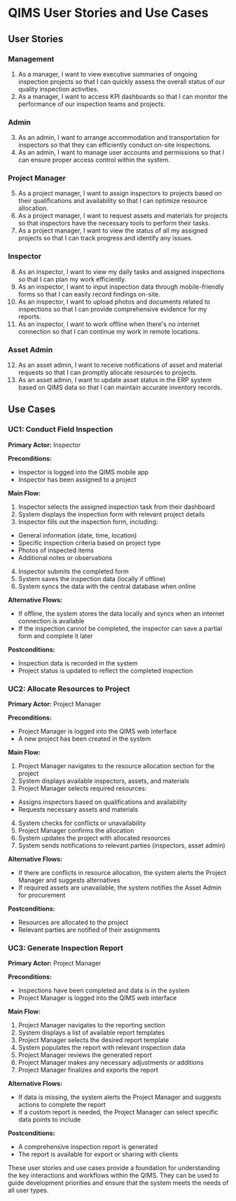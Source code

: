 # QIMS User Stories and Use Cases

## User Stories

### Management

1. As a manager, I want to view executive summaries of ongoing inspection projects so that I can quickly assess the overall status of our quality inspection activities.
2. As a manager, I want to access KPI dashboards so that I can monitor the performance of our inspection teams and projects.

### Admin

3. As an admin, I want to arrange accommodation and transportation for inspectors so that they can efficiently conduct on-site inspections.
4. As an admin, I want to manage user accounts and permissions so that I can ensure proper access control within the system.

### Project Manager

5. As a project manager, I want to assign inspectors to projects based on their qualifications and availability so that I can optimize resource allocation.
6. As a project manager, I want to request assets and materials for projects so that inspectors have the necessary tools to perform their tasks.
7. As a project manager, I want to view the status of all my assigned projects so that I can track progress and identify any issues.

### Inspector

8. As an inspector, I want to view my daily tasks and assigned inspections so that I can plan my work efficiently.
9. As an inspector, I want to input inspection data through mobile-friendly forms so that I can easily record findings on-site.
10. As an inspector, I want to upload photos and documents related to inspections so that I can provide comprehensive evidence for my reports.
11. As an inspector, I want to work offline when there's no internet connection so that I can continue my work in remote locations.

### Asset Admin

12. As an asset admin, I want to receive notifications of asset and material requests so that I can promptly allocate resources to projects.
13. As an asset admin, I want to update asset status in the ERP system based on QIMS data so that I can maintain accurate inventory records.

## Use Cases

### UC1: Conduct Field Inspection

**Primary Actor:** Inspector

**Preconditions:**
- Inspector is logged into the QIMS mobile app
- Inspector has been assigned to a project

**Main Flow:**
1. Inspector selects the assigned inspection task from their dashboard
2. System displays the inspection form with relevant project details
3. Inspector fills out the inspection form, including:
 - General information (date, time, location)
 - Specific inspection criteria based on project type
 - Photos of inspected items
 - Additional notes or observations
4. Inspector submits the completed form
5. System saves the inspection data (locally if offline)
6. System syncs the data with the central database when online

**Alternative Flows:**
- If offline, the system stores the data locally and syncs when an internet connection is available
- If the inspection cannot be completed, the inspector can save a partial form and complete it later

**Postconditions:**
- Inspection data is recorded in the system
- Project status is updated to reflect the completed inspection

### UC2: Allocate Resources to Project

**Primary Actor:** Project Manager

**Preconditions:**
- Project Manager is logged into the QIMS web interface
- A new project has been created in the system

**Main Flow:**
1. Project Manager navigates to the resource allocation section for the project
2. System displays available inspectors, assets, and materials
3. Project Manager selects required resources:
 - Assigns inspectors based on qualifications and availability
 - Requests necessary assets and materials
4. System checks for conflicts or unavailability
5. Project Manager confirms the allocation
6. System updates the project with allocated resources
7. System sends notifications to relevant parties (inspectors, asset admin)

**Alternative Flows:**
- If there are conflicts in resource allocation, the system alerts the Project Manager and suggests alternatives
- If required assets are unavailable, the system notifies the Asset Admin for procurement

**Postconditions:**
- Resources are allocated to the project
- Relevant parties are notified of their assignments

### UC3: Generate Inspection Report

**Primary Actor:** Project Manager

**Preconditions:**
- Inspections have been completed and data is in the system
- Project Manager is logged into the QIMS web interface

**Main Flow:**
1. Project Manager navigates to the reporting section
2. System displays a list of available report templates
3. Project Manager selects the desired report template
4. System populates the report with relevant inspection data
5. Project Manager reviews the generated report
6. Project Manager makes any necessary adjustments or additions
7. Project Manager finalizes and exports the report

**Alternative Flows:**
- If data is missing, the system alerts the Project Manager and suggests actions to complete the report
- If a custom report is needed, the Project Manager can select specific data points to include

**Postconditions:**
- A comprehensive inspection report is generated
- The report is available for export or sharing with clients

These user stories and use cases provide a foundation for understanding the key interactions and workflows within the QIMS. They can be used to guide development priorities and ensure that the system meets the needs of all user types.